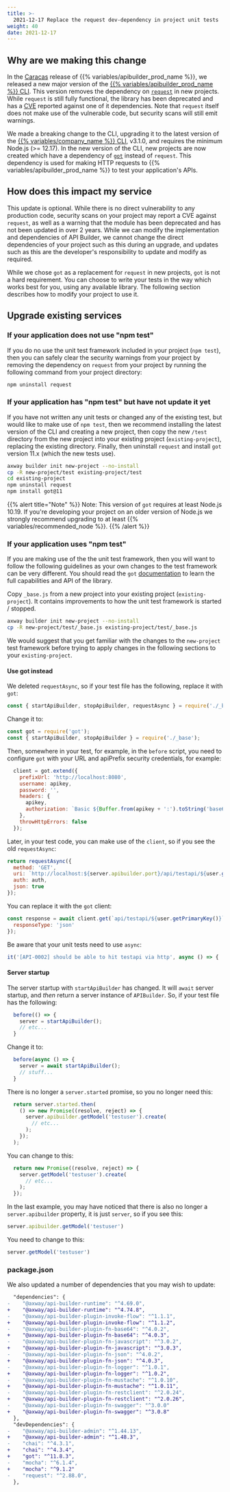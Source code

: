 ```yaml
---
title: >-
  2021-12-17 Replace the request dev-dependency in project unit tests
weight: 40
date: 2021-12-17
---
```

## Why are we making this change

In the [Caracas](/docs/release_notes/caracas) release of {{% variables/apibuilder_prod_name %}}, we released a new major version of the [{{% variables/apibuilder_prod_name %}} CLI](/docs/developer_guide/cli). This version removes the dependency on [`request`](https://www.npmjs.com/package/request) in new projects. While `request` is still fully functional, the library has been deprecated and has a [CVE](https://nvd.nist.gov/vuln/detail/CVE-2021-3918) reported against one of it dependencies. Note that `request` itself does not make use of the vulnerable code, but security scans will still emit warnings.

We made a breaking change to the CLI, upgrading it to the latest version of the [{{% variables/company_name %}} CLI](https://docs.axway.com/bundle/axwaycli-open-docs/page/docs/index.html), v3.1.0, and requires the minimum Node.js (>= 12.17). In the new version of the CLI, new projects are now created which have a dependency of [`got`](https://www.npmjs.com/package/got) instead of `request`. This dependency is used for making HTTP requests to {{% variables/apibuilder_prod_name %}} to test your application's APIs.

## How does this impact my service

This update is optional. While there is no direct vulnerability to any production code, security scans on your project may report a CVE against `request`, as well as a warning that the module has been deprecated and has not been updated in over 2 years. While we can modify the implementation and dependencies of API Builder, we cannot change the direct dependencies of your project such as this during an upgrade, and updates such as this are the developer's responsibility to update and modify as required.

While we chose `got` as a replacement for `request` in new projects, `got` is not a hard requirement. You can choose to write your tests in the way which works best for you, using any available library. The following section describes how to modify your project to use it.

## Upgrade existing services

### If your application does not use "npm test"

If you do no use the unit test framework included in your project (`npm test`), then you can safely clear the security warnings from your project by removing the dependency on `request` from your project by running the following command from your project directory:

```bash
npm uninstall request
```

### If your application has "npm test" but have not update it yet

If you have not written any unit tests or changed any of the existing test, but would like to make use of `npm test`, then we recommend installing the latest version of the CLI and creating a new project, then copy the new `/test` directory from the new project into your existing project (`existing-project`), replacing the existing directory. Finally, then uninstall `request` and install `got` version 11.x (which the new tests use).

```bash
axway builder init new-project --no-install
cp -R new-project/test existing-project/test
cd existing-project
npm uninstall request
npm install got@11
```

{{% alert title="Note" %}}
Note: This version of `got` requires at least Node.js 10.19. If you're developing your project on an older version of Node.js we strongly recommend upgrading to at least {{% variables/recommended_node %}}.
{{% /alert %}}

### If your application uses "npm test"

If you are making use of the the unit test framework, then you will want to follow the following guidelines as your own changes to the test framework can be very different. You should read the `got` [documentation](https://github.com/sindresorhus/got/blob/HEAD/documentation/1-promise.md) to learn the full capabilities and API of the library.

Copy `_base.js` from a new project into your existing project (`existing-project`). It contains improvements to how the unit test framework is started / stopped.

```bash
axway builder init new-project --no-install
cp -R new-project/test/_base.js existing-project/test/_base.js
```

We would suggest that you get familiar with the changes to the `new-project` test framework before trying to apply changes in the following sections to your `existing-project`.

#### Use got instead

We deleted `requestAsync`, so if your test file has the following, replace it with `got`:
```js
const { startApiBuilder, stopApiBuilder, requestAsync } = require('./_base');
```

Change it to:
```js
const got = require('got');
const { startApiBuilder, stopApiBuilder } = require('./_base');
```

Then, somewhere in your test, for example, in the `before` script, you need to configure `got` with your URL and apiPrefix security credentials, for example:

```js
  client = got.extend({
    prefixUrl: 'http://localhost:8080',
    username: apikey,
    password: '',
    headers: {
      apikey,
      authorization: `Basic ${Buffer.from(apikey + ':').toString('base64')}`
    },
    throwHttpErrors: false
  });
```

Later, in your test code, you can make use of the `client`, so if you see the old `requestAsync`:

```js
return requestAsync({
  method: 'GET',
  uri: `http://localhost:${server.apibuilder.port}/api/testapi/${user.getPrimaryKey()}`,
  auth: auth,
  json: true
});
```

You can replace it with the `got` client:

```js
const response = await client.get(`api/testapi/${user.getPrimaryKey()}`, {
  responseType: 'json'
});
```

Be aware that your unit tests need to use `async`:

```js
it('[API-0002] should be able to hit testapi via http', async () => {
```

#### Server startup

The server startup with `startApiBuilder` has changed.  It will `await` server startup, and _then_ return a server instance of `APIBuilder`.  So, if your test file has the following:
```js
  before(() => {
    server = startApiBuilder();
    // etc...
  }
```

Change it to:
```js
  before(async () => {
    server = await startApiBuilder();
    // stuff...
  }
```

There is no longer a `server.started` promise, so you no longer need this:

```js
  return server.started.then(
    () => new Promise((resolve, reject) => {
      server.apibuilder.getModel('testuser').create(
        // etc...
      );
    });
  );
```

You can change to this:

```js
  return new Promise((resolve, reject) => {
    server.getModel('testuser').create(
      // etc...
    );
  });
```

In the last example, you may have noticed that there is also no longer a `server.apibuilder` property, it is just `server`, so if you see this:

```js
server.apibuilder.getModel('testuser')
```

You need to change to this:

```js
server.getModel('testuser')
```

### package.json

We also updated a number of dependencies that you may wish to update:

```diff
  "dependencies": {
-    "@axway/api-builder-runtime": "^4.69.0",
+    "@axway/api-builder-runtime": "^4.74.8",
-    "@axway/api-builder-plugin-invoke-flow": "^1.1.1",
+    "@axway/api-builder-plugin-invoke-flow": "^1.1.2",
-    "@axway/api-builder-plugin-fn-base64": "^4.0.2",
+    "@axway/api-builder-plugin-fn-base64": "^4.0.3",
-    "@axway/api-builder-plugin-fn-javascript": "^3.0.2",
+    "@axway/api-builder-plugin-fn-javascript": "^3.0.3",
-    "@axway/api-builder-plugin-fn-json": "^4.0.2",
+    "@axway/api-builder-plugin-fn-json": "^4.0.3",
-    "@axway/api-builder-plugin-fn-logger": "^1.0.1",
+    "@axway/api-builder-plugin-fn-logger": "^1.0.2",
-    "@axway/api-builder-plugin-fn-mustache": "^1.0.10",
+    "@axway/api-builder-plugin-fn-mustache": "^1.0.11",
-    "@axway/api-builder-plugin-fn-restclient": "^2.0.24",
+    "@axway/api-builder-plugin-fn-restclient": "^2.0.26",
-    "@axway/api-builder-plugin-fn-swagger": "^3.0.0"
+    "@axway/api-builder-plugin-fn-swagger": "^3.0.8"
  },
  "devDependencies": {
-    "@axway/api-builder-admin": "^1.44.13",
+    "@axway/api-builder-admin": "^1.48.3",
-    "chai": "^4.3.1",
+    "chai": "^4.3.4",
+    "got": "^11.8.3",
-    "mocha": "^6.1.4",
+    "mocha": "^9.1.2"
-    "request": "^2.88.0",
  },
```

